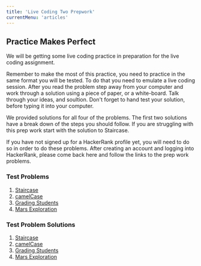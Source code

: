 ```yaml
---
title: 'Live Coding Two Prepwork'
currentMenu: 'articles'
---
```


## Practice Makes Perfect
We will be getting some live coding practice in preparation for the live coding assignment.

Remember to make the most of this practice, you need to practice in the same format you will be tested. To do that you need to emulate a live coding session. After you read the problem step away from your computer and work through a solution using a piece of paper, or a white-board. Talk through your ideas, and soultion. Don't forget to hand test your solution, before typing it into your computer.

We provided solutions for all four of the problems. The first two solutions have a break down of the steps you should follow. If you are struggling with this prep work start with the solution to Staircase.

<aside class="aside-warning" markdown="1">
If you have not signed up for a HackerRank profile yet, you will need to do so in order to do these problems. After creating an account and logging into HackerRank, please come back here and follow the links to the prep work problems.
</aside>

### Test Problems

1. [Staircase](https://www.hackerrank.com/challenges/staircase/problem)
2. [camelCase](https://www.hackerrank.com/challenges/camelcase/problem)
3. [Grading Students](https://www.hackerrank.com/challenges/grading/problem)
4. [Mars Exploration](https://www.hackerrank.com/challenges/mars-exploration/problem)

### Test Problem Solutions

1. [Staircase](../../articles/staircase/)
2. [camelCase](../../articles/camelcase/)
3. [Grading Students](../../articles/grading-students/)
4. [Mars Exploration](../../articles/mars-exploration/)